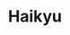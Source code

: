 ---
layout: lecteur.njk
tags : haikyu

title : Haikyu
episode : 13
saison : 4
iframe :
cc :  VostFr
    
---